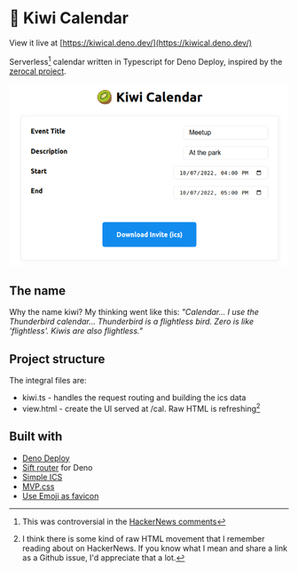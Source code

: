 # 🥝 Kiwi Calendar

View it live at [https://kiwical.deno.dev/](https://kiwical.deno.dev/)

Serverless[^1] calendar written in Typescript for Deno Deploy, inspired by the [zerocal project](https://endler.dev/2022/zerocal/).

![](./screenshot.png)

## The name
Why the name kiwi? My thinking went like this: *"Calendar... I use the Thunderbird calendar... Thunderbird is a flightless bird. Zero is like 'flightless'. Kiwis are also flightless."*

## Project structure

The integral files are:

- kiwi.ts - handles the request routing and building the ics data
- view.html - create the UI served at /cal. Raw HTML is refreshing[^2]

## Built with

- [Deno Deploy](https://deno.com/deploy)
- [Sift router](https://github.com/satyarohith/sift) for Deno
- [Simple ICS](https://github.com/PeronGH/simple-ics)
- [MVP.css](https://andybrewer.github.io/mvp/)
- [Use Emoji as favicon](https://css-tricks.com/emoji-as-a-favicon/)

[^1]: This was controversial in the [HackerNews comments](https://news.ycombinator.com/item?id=33109513)
[^2]: I think there  is some kind of raw HTML movement that I remember reading about on HackerNews. If you know what I mean and share a link as a Github issue, I'd appreciate that a lot.
